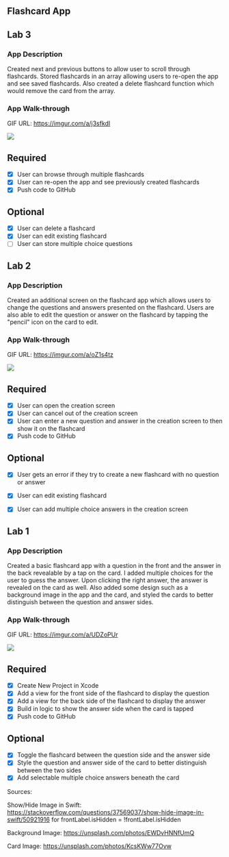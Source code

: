 ## Flashcard App

## Lab 3

### App Description
Created next and previous buttons to allow user to scroll through flashcards. Stored flashcards in an array allowing users to re-open the app and see saved flashcards. Also created a delete flashcard function which would remove the card from the array. 

### App Walk-through

GIF URL: https://imgur.com/a/j3sfkdI

![](lab3.gif)

## Required
- [X] User can browse through multiple flashcards
- [X] User can re-open the app and see previously created flashcards
- [X] Push code to GitHub
## Optional
- [X] User can delete a flashcard
- [X] User can edit existing flashcard
- [ ] User can store multiple choice questions

## Lab 2

### App Description
Created an additional screen on the flashcard app which allows users to change the questions and answers presented on the flashcard. Users are also able to edit the question or answer on the flashcard by tapping the "pencil" icon on the card to edit. 

### App Walk-through

GIF URL: https://imgur.com/a/oZ1s4tz


![](Lab2.gif)


## Required
- [X] User can open the creation screen
- [X] User can cancel out of the creation screen
- [X] User can enter a new question and answer in the creation screen to then show it on the flashcard
- [X] Push code to GitHub
## Optional
- [X] User gets an error if they try to create a new flashcard with no question or answer
- [X] User can edit existing flashcard
- [X] User can add multiple choice answers in the creation screen


## Lab 1

### App Description
Created a basic flashcard app with a question in the front and the answer in the back revealable by a tap on the card. I added multiple choices for the user to guess the answer. Upon clicking the right answer, the answer is revealed on the card as well. Also added some design such as a background image in the app and the card, and styled the cards to better distinguish between the question and answer sides. 

### App Walk-through

GIF URL: https://imgur.com/a/UDZoPUr

![](Lab1.gif)

## Required
- [x] Create New Project in Xcode
- [x] Add a view for the front side of the flashcard to display the question
- [x] Add a view for the back side of the flashcard to display the answer
- [x] Build in logic to show the answer side when the card is tapped
- [x] Push code to GitHub
## Optional
- [x] Toggle the flashcard between the question side and the answer side
- [x] Style the question and answer side of the card to better distinguish between the two sides
- [x] Add selectable multiple choice answers beneath the card

Sources:

Show/Hide Image in Swift: https://stackoverflow.com/questions/37569037/show-hide-image-in-swift/50921916
    for frontLabel.isHidden = !frontLabel.isHidden

Background Image: 
https://unsplash.com/photos/EWDvHNNfUmQ

Card Image:
https://unsplash.com/photos/KcsKWw77Ovw
